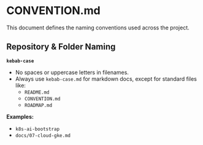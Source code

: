 # CONVENTION.md

This document defines the naming conventions used across the project.

## Repository & Folder Naming

**`kebab-case`**

- No spaces or uppercase letters in filenames.  
- Always use `kebab-case.md` for markdown docs, except for standard files like:
  - `README.md`
  - `CONVENTION.md`
  - `ROADMAP.md`

**Examples:**
- `k8s-ai-bootstrap`
- `docs/07-cloud-gke.md`